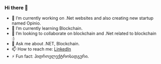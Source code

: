 ### Hi there 👋

- 🔭 I’m currently working on .Net websites and also creating new startup named Opinio.
- 🌱 I’m currently learning Blockchain.
- 👯 I’m looking to collaborate on blockchain and .Net related to blockchain :)
- 💬 Ask me about .NET, Blockchain.
- 📫 How to reach me: [LinkedIn](https://www.linkedin.com/in/zurab-chachava-332b15231/)
- ⚡ Fun fact: ჰიდროელექტროსადგური.
